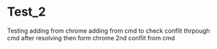 # Test_2
Testing
adding from chrome
adding from cmd to check conflit thrpough cmd 
after resolving then form chrome
2nd conflit from cmd